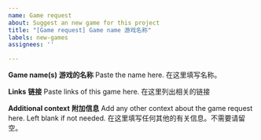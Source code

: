 ```yaml
---
name: Game request
about: Suggest an new game for this project
title: "[Game request] Game name 游戏名称"
labels: new-games
assignees: ''

---
```


**Game name(s)**
**游戏的名称**
Paste the name here.
在这里填写名称。

**Links**
**链接**
Paste links of this game here.
在这里列出相关的链接

**Additional context**
**附加信息**
Add any other context about the game request here. Left blank if not needed.
在这里填写任何其他的有关信息。不需要请留空。
